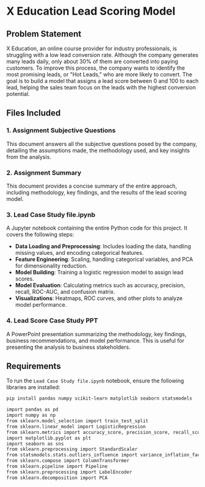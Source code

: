 # X Education Lead Scoring Model

## Problem Statement
X Education, an online course provider for industry professionals, is struggling with a low lead conversion rate. Although the company generates many leads daily, only about 30% of them are converted into paying customers. To improve this process, the company wants to identify the most promising leads, or "Hot Leads," who are more likely to convert. The goal is to build a model that assigns a lead score between 0 and 100 to each lead, helping the sales team focus on the leads with the highest conversion potential.

## Files Included

### 1. **Assignment Subjective Questions**
This document answers all the subjective questions posed by the company, detailing the assumptions made, the methodology used, and key insights from the analysis.

### 2. **Assignment Summary**
This document provides a concise summary of the entire approach, including methodology, key findings, and the results of the lead scoring model.

### 3. **Lead Case Study file.ipynb**
A Jupyter notebook containing the entire Python code for this project. It covers the following steps:
- **Data Loading and Preprocessing**: Includes loading the data, handling missing values, and encoding categorical features.
- **Feature Engineering**: Scaling, handling categorical variables, and PCA for dimensionality reduction.
- **Model Building**: Training a logistic regression model to assign lead scores.
- **Model Evaluation**: Calculating metrics such as accuracy, precision, recall, ROC-AUC, and confusion matrix.
- **Visualizations**: Heatmaps, ROC curves, and other plots to analyze model performance.

### 4. **Lead Score Case Study PPT**
A PowerPoint presentation summarizing the methodology, key findings, business recommendations, and model performance. This is useful for presenting the analysis to business stakeholders.

## Requirements

To run the `Lead Case Study file.ipynb` notebook, ensure the following libraries are installed:

```bash
pip install pandas numpy scikit-learn matplotlib seaborn statsmodels

import pandas as pd
import numpy as np
from sklearn.model_selection import train_test_split
from sklearn.linear_model import LogisticRegression
from sklearn.metrics import accuracy_score, precision_score, recall_score, f1_score, roc_auc_score, roc_curve, confusion_matrix
import matplotlib.pyplot as plt
import seaborn as sns
from sklearn.preprocessing import StandardScaler
from statsmodels.stats.outliers_influence import variance_inflation_factor
from sklearn.compose import ColumnTransformer
from sklearn.pipeline import Pipeline
from sklearn.preprocessing import LabelEncoder
from sklearn.decomposition import PCA


